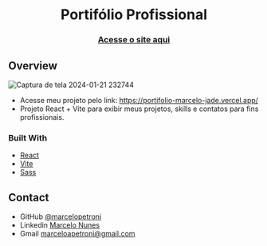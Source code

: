 <h1 align="center">Portifólio Profissional</h1>

<div align="center">
  <h3> 
    <a href="https://portifolio-marcelo-jade.vercel.app/">
      Acesse o site aqui
    </a>
  </h3>
</div>

<!-- OVERVIEW -->

## Overview
![Captura de tela 2024-01-21 232744](https://github.com/marcelopetroni/Portifolio/assets/105806830/794dd871-dfdb-4fc0-8738-eb8bc32db038)


- Acesse meu projeto pelo link: https://portifolio-marcelo-jade.vercel.app/
- Projeto React + Vite para exibir meus projetos, skills e contatos para fins profissionais.

### Built With

<!-- This section should list any major frameworks that you built your project using. Here are a few examples.-->

- [React](https://reactjs.org/)
- [Vite](https://vitejs.dev/)
- [Sass](https://sass-lang.com/documentation/)

## Contact

- GitHub [@marcelopetroni](https://github.com/marcelopetroni) 
- Linkedin [Marcelo Nunes](https://www.linkedin.com/in/marcelo-nunes-a8b7a223a/)
- Gmail [marceloapetroni@gmail.com](mailto:marceloapetroni@gmail.com)
